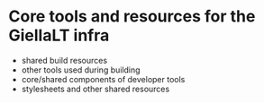 # Core tools and resources for the GiellaLT infra

- shared build resources
- other tools used during building
- core/shared components of developer tools
- stylesheets and other shared resources

<script src="assets/js/tablesorter.js"> </script>
<script src="assets/js/bundle.js"> </script>
